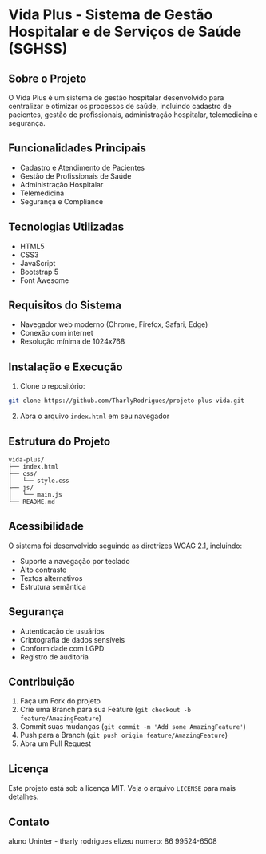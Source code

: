 # Vida Plus - Sistema de Gestão Hospitalar e de Serviços de Saúde (SGHSS)

## Sobre o Projeto

O Vida Plus é um sistema de gestão hospitalar desenvolvido para centralizar e otimizar os processos de saúde, incluindo cadastro de pacientes, gestão de profissionais, administração hospitalar, telemedicina e segurança.

## Funcionalidades Principais

- Cadastro e Atendimento de Pacientes
- Gestão de Profissionais de Saúde
- Administração Hospitalar
- Telemedicina
- Segurança e Compliance

## Tecnologias Utilizadas

- HTML5
- CSS3
- JavaScript
- Bootstrap 5
- Font Awesome

## Requisitos do Sistema

- Navegador web moderno (Chrome, Firefox, Safari, Edge)
- Conexão com internet
- Resolução mínima de 1024x768

## Instalação e Execução

1. Clone o repositório:

```bash
git clone https://github.com/TharlyRodrigues/projeto-plus-vida.git
```

2. Abra o arquivo `index.html` em seu navegador

## Estrutura do Projeto

```
vida-plus/
├── index.html
├── css/
│   └── style.css
├── js/
│   └── main.js
└── README.md
```

## Acessibilidade

O sistema foi desenvolvido seguindo as diretrizes WCAG 2.1, incluindo:

- Suporte a navegação por teclado
- Alto contraste
- Textos alternativos
- Estrutura semântica

## Segurança

- Autenticação de usuários
- Criptografia de dados sensíveis
- Conformidade com LGPD
- Registro de auditoria

## Contribuição

1. Faça um Fork do projeto
2. Crie uma Branch para sua Feature (`git checkout -b feature/AmazingFeature`)
3. Commit suas mudanças (`git commit -m 'Add some AmazingFeature'`)
4. Push para a Branch (`git push origin feature/AmazingFeature`)
5. Abra um Pull Request

## Licença

Este projeto está sob a licença MIT. Veja o arquivo `LICENSE` para mais detalhes.

## Contato

aluno Uninter - tharly rodrigues elizeu
numero: 86 99524-6508
